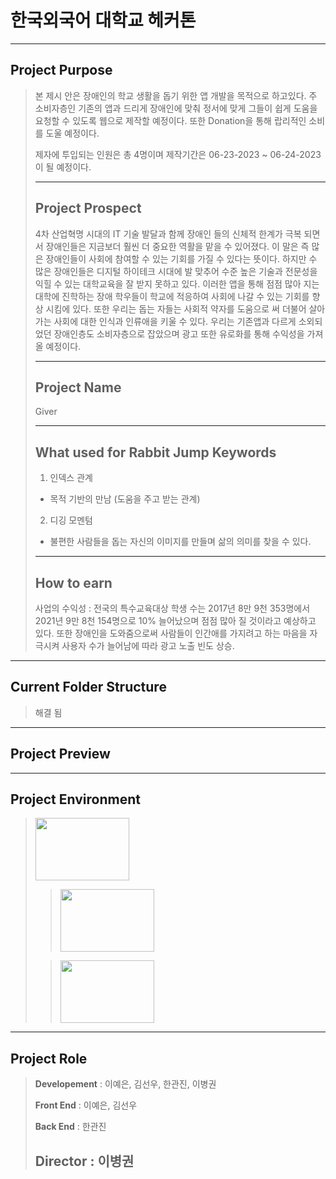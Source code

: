 
# 한국외국어 대학교 헤커톤
--------------
## Project Purpose
> 본 제시 안은 장애인의 학교 생활을 돕기 위한 앱 개발을 목적으로 하고있다. 주 소비자층인 기존의 앱과 드리게 장애인에 맞춰 정서에 맞게 그들이 쉽게 도움을 요청할 수 있도록 웹으로 제작할 예정이다. 또한 Donation을 통해 랍리적인 소비를 도울 예정이다.
>
> 제자에 투입되는 인원은 총 4명이며 제작기간은 06-23-2023 ~ 06-24-2023이 될 예정이다.
>
> --------------
> ## Project Prospect
> 4차 산업혁명 시대의 IT 기술 발달과 함께 장애인 들의 신체적 한계가 극복 되면서 장애인들은 지금보더 훨씬 더 중요한 역활을 맡을 수 있어졌다. 이 말은 즉 많은 장애인들이 사회에 참여할 수 있는 기회를 가질 수 있다는 뜻이다. 하지만 수 많은 장애인들은 디지털 하이테크 시대에 발 맞추어 수준 높은 기술과 전문성을 익힐 수 있는 대학교육을 잘 받지 못하고 있다. 이러한 앱을 통해 점점 많아 지는 대학에 진학하는 장애 학우들이 학교에 적응하여 사회에 나갈 수 있는 기회를 향상 시킴에 있다. 또한 우리는 돕는 자들는 사회적 약자를 도움으로 써 더불어 살아가는 사회에 대한 인식과 인류애을 키울 수 있다. 우리는 기존앱과 다르게 소외되었던 장애인층도 소비자층으로 잡았으며 광고 또한 유로화를 통해 수익성을 가져올 예정이다.
>
> --------------
> ## Project Name
> Giver
> 
> --------------
> ## What used for Rabbit Jump Keywords
>
> 1. 인덱스 관계
>   - 목적 기반의 만남 (도움을 주고 받는 관계)
> 2. 디깅 모멘텀
>   - 불편한 사람들을 돕는 자신의 이미지를 만들며 삶의 의미를 찾을 수 있다.
> --------------
> ## How to earn
> 사업의 수익성 : 
> 전국의 특수교육대상 학생 수는 2017년 8만 9천 353명에서 2021년 9만 8천 154명으로 10% 늘어났으며 점점 많아 질 것이라고 예상하고 있다.
> 또한 장애인을 도와줌으로써 사람들이 인간애를 가지려고 하는 마음을 자극시켜 사용자 수가 늘어남에 따라 광고 노출 빈도 상승.
> 
--------------
## Current Folder Structure
> 해결 됨
-------------
## Project Preview

-------------
## Project Environment
>
> <img src="https://img.shields.io/badge/kakao-yellow?style=flat&logo=KaKaomap&logoColor=black" width="150" height="100">
>
> > <img src="https://img.shields.io/badge/javascript-red?style=flat&logo=javascript&logoColor=white" width="150" height="100">
>
> > <img src="https://img.shields.io/badge/react-pink?style=flat&logo=react&logoColor=black" width = "150" height = "100">   
------------
## Project Role
> **Developement** : 이예은, 김선우, 한관진, 이병권
> 
> **Front End** : 이예은, 김선우
> 
> **Back End** : 한관진
> 
> **Director** : 이병권
> -------------
